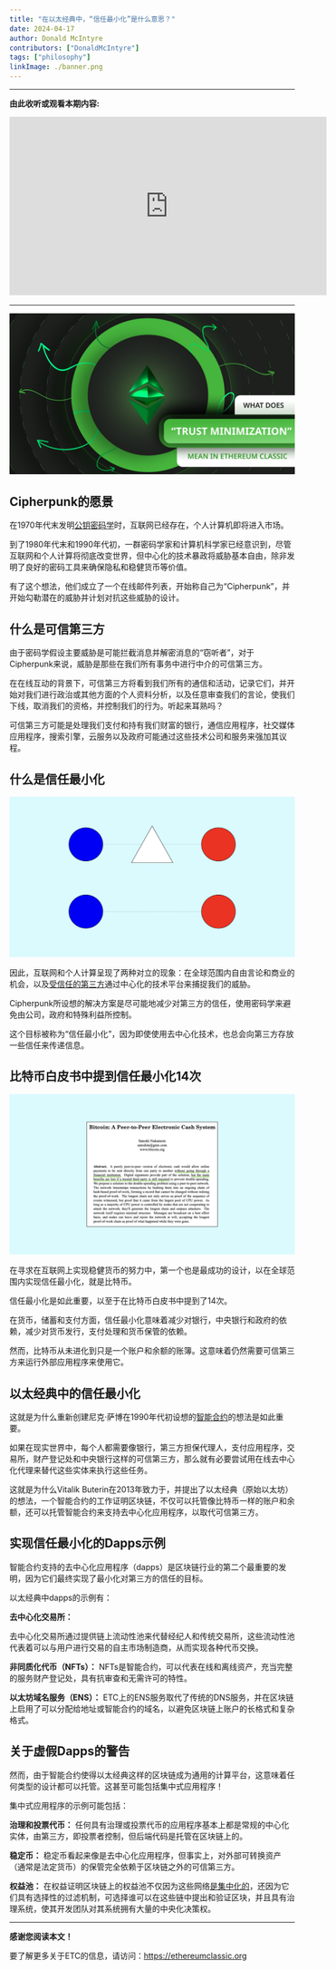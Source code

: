 ```yaml
---
title: "在以太经典中，“信任最小化”是什么意思？"
date: 2024-04-17
author: Donald McIntyre
contributors: ["DonaldMcIntyre"]
tags: ["philosophy"]
linkImage: ./banner.png
---
```


---
**由此收听或观看本期内容:**

<iframe width="560" height="315" src="https://www.youtube.com/embed/08BocPBQO98" title="YouTube video player" frameborder="0" allow="accelerometer; autoplay; clipboard-write; encrypted-media; gyroscope; picture-in-picture; web-share" allowfullscreen></iframe>

---

![](./banner.png)

## Cipherpunk的愿景

在1970年代末发明[公钥密码学](https://ethereumclassic.org/blog/2022-12-22-ethereum-classic-course-1-public-key-cryptography)时，互联网已经存在，个人计算机即将进入市场。

到了1980年代末和1990年代初，一群密码学家和计算机科学家已经意识到，尽管互联网和个人计算将彻底改变世界，但中心化的技术暴政将威胁基本自由，除非发明了良好的密码工具来确保隐私和稳健货币等价值。

有了这个想法，他们成立了一个在线邮件列表，开始称自己为“Cipherpunk”，并开始勾勒潜在的威胁并计划对抗这些威胁的设计。

## 什么是可信第三方

由于密码学假设主要威胁是可能拦截消息并解密消息的“窃听者”，对于Cipherpunk来说，威胁是那些在我们所有事务中进行中介的可信第三方。

在在线互动的背景下，可信第三方将看到我们所有的通信和活动，记录它们，并开始对我们进行政治或其他方面的个人资料分析，以及任意审查我们的言论，使我们下线，取消我们的资格，并控制我们的行为。听起来耳熟吗？

可信第三方可能是处理我们支付和持有我们财富的银行，通信应用程序，社交媒体应用程序，搜索引擎，云服务以及政府可能通过这些技术公司和服务来强加其议程。

## 什么是信任最小化

![](./1.png)

因此，互联网和个人计算呈现了两种对立的现象：在全球范围内自由言论和商业的机会，以及[受信任的第三方](https://nakamotoinstitute.org/library/trusted-third-parties)通过中心化的技术平台来捕捉我们的威胁。

Cipherpunk所设想的解决方案是尽可能地减少对第三方的信任，使用密码学来避免由公司，政府和特殊利益所控制。

这个目标被称为“信任最小化”，因为即使使用去中心化技术，也总会向第三方存放一些信任来传递信息。

## 比特币白皮书中提到信任最小化14次

![](./2.png)

在寻求在互联网上实现稳健货币的努力中，第一个也是最成功的设计，以在全球范围内实现信任最小化，就是比特币。

信任最小化是如此重要，以至于在比特币白皮书中提到了14次。

在货币，储蓄和支付方面，信任最小化意味着减少对银行，中央银行和政府的依赖，减少对货币发行，支付处理和货币保管的依赖。

然而，比特币从未进化到只是一个账户和余额的账簿。这意味着仍然需要可信第三方来运行外部应用程序来使用它。

## 以太经典中的信任最小化

这就是为什么重新创建尼克·萨博在1990年代初设想的[智能合约](https://web.archive.org/web/20140413000357/http://szabo.best.vwh.net/smart.contracts.html)的想法是如此重要。

如果在现实世界中，每个人都需要像银行，第三方担保代理人，支付应用程序，交易所，财产登记处和中央银行这样的可信第三方，那么就有必要尝试用在线去中心化代理来替代这些实体来执行这些任务。

这就是为什么Vitalik Buterin在2013年致力于，并提出了以太经典（原始以太坊）的想法，一个智能合约的工作证明区块链，不仅可以托管像比特币一样的账户和余额，还可以托管智能合约来支持去中心化应用程序，以取代可信第三方。

## 实现信任最小化的Dapps示例

智能合约支持的去中心化应用程序（dapps）是区块链行业的第二个最重要的发明，因为它们最终实现了最小化对第三方的信任的目标。

以太经典中dapps的示例有：

**去中心化交易所：**

 去中心化交易所通过提供链上流动性池来代替经纪人和传统交易所，这些流动性池代表着可以与用户进行交易的自主市场制造商，从而实现各种代币交换。

**非同质化代币（NFTs）：** NFTs是智能合约，可以代表在线和离线资产，充当完整的服务财产登记处，具有抗审查和无需许可的特性。

**以太坊域名服务（ENS）：** ETC上的ENS服务取代了传统的DNS服务，并在区块链上启用了可以分配给地址或智能合约的域名，以避免区块链上账户的长格式和复杂格式。

## 关于虚假Dapps的警告

然而，由于智能合约使得以太经典这样的区块链成为通用的计算平台，这意味着任何类型的设计都可以托管。这甚至可能包括集中式应用程序！

集中式应用程序的示例可能包括：

**治理和投票代币：** 任何具有治理或投票代币的应用程序基本上都是常规的中心化实体，由第三方，即投票者控制，但后端代码是托管在区块链上的。

**稳定币：** 稳定币看起来像是去中心化应用程序，但事实上，对外部可转换资产（通常是法定货币）的保管完全依赖于区块链之外的可信第三方。

**权益池：** 在权益证明区块链上的权益池不仅因为这些网络[是集中化的](https://ethereumclassic.org/blog/2023-12-27-ethereum-classic-at-scale-is-decentralized-ethereum-is-centralized)，还因为它们具有选择性的过滤机制，可选择谁可以在这些链中提出和验证区块，并且具有治理系统，使其开发团队对其系统拥有大量的中央化决策权。

---

**感谢您阅读本文！**

要了解更多关于ETC的信息，请访问：https://ethereumclassic.org

